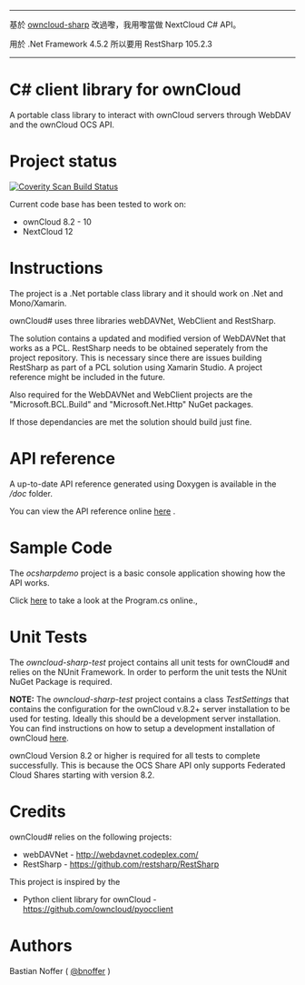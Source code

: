 ﻿------

基於 [owncloud-sharp](https://github.com/bnoffer/owncloud-sharp) 改過嚟，我用嚟當做 NextCloud C# API。

用於 .Net Framework 4.5.2 所以要用 RestSharp 105.2.3

------

C# client library for ownCloud
==============================

A portable class library to interact with ownCloud servers through WebDAV and the ownCloud OCS API.

Project status
==============

[![Coverity Scan Build Status](https://scan.coverity.com/projects/6488/badge.svg)](https://scan.coverity.com/projects/bnoffer-owncloud-sharp)

Current code base has been tested to work on:

* ownCloud 8.2 - 10
* NextCloud 12

Instructions
============

The project is a .Net portable class library and it should work on .Net and Mono/Xamarin.

ownCloud# uses three libraries webDAVNet, WebClient and RestSharp.

The solution contains a updated and modified version of WebDAVNet that works as a PCL. RestSharp needs to be obtained seperately from the project repository. This is necessary since there are issues building RestSharp as part of a PCL solution using Xamarin Studio. A project reference might be included in the future.

Also required for the WebDAVNet and WebClient projects are the "Microsoft.BCL.Build" and "Microsoft.Net.Http" NuGet packages.

If those dependancies are met the solution should build just fine.

API reference
=============

A up-to-date API reference generated using Doxygen is available in the */doc* folder.

You can view the API reference online [here](https://rawgit.com/bnoffer/owncloud-sharp/master/doc/html/index.html) .

Sample Code
===========

The *ocsharpdemo* project is a basic console application showing how the API works.

Click [here](https://github.com/bnoffer/owncloud-sharp/blob/master/ocsharpdemo/Program.cs) to take a look at the Program.cs online.‚

Unit Tests
==========

The *owncloud-sharp-test* project contains all unit tests for ownCloud# and relies on the NUnit Framework. In order to perform the unit tests the NUnit NuGet Package is required.

**NOTE:** The *owncloud-sharp-test* project contains a class *TestSettings* that contains the configuration for the ownCloud v.8.2+ server installation to be used for testing. Ideally this should be a development server installation. You can find instructions on how to setup a development installation of ownCloud [here](https://doc.owncloud.org/server/8.2/developer_manual/general/devenv.html).

ownCloud Version 8.2 or higher is required for all tests to complete successfully. This is because the OCS Share API only supports Federated Cloud Shares starting with version 8.2.

Credits
=======

ownCloud# relies on the following projects:

* webDAVNet - http://webdavnet.codeplex.com/
* RestSharp - https://github.com/restsharp/RestSharp

This project is inspired by the

* Python client library for ownCloud - https://github.com/owncloud/pyocclient

Authors
=======

Bastian Noffer ( [@bnoffer](https://github.com/bnoffer) )
